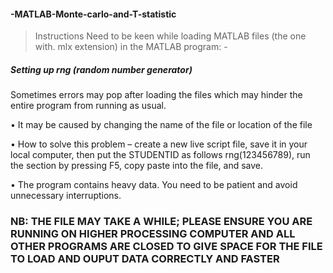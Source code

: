 #### -MATLAB-Monte-carlo-and-T-statistic

> Instructions
Need to be keen while loading MATLAB files (the one with. mlx extension) in the MATLAB program: -

##### Setting up rng (random number generator) 
  Sometimes errors may pop after loading the files which may hinder the entire program from running as usual.
  
•	It may be caused by changing the name of the file or location of the file

•	How to solve this problem – create a new live script file, save it in your local computer, then put the STUDENTID as follows rng(123456789), run the section by           pressing F5, copy paste into the file, and save.

•	The program contains heavy data. You need to be patient and avoid unnecessary interruptions. 

###	NB: THE FILE MAY TAKE A WHILE; PLEASE ENSURE YOU ARE RUNNING ON HIGHER PROCESSING COMPUTER AND ALL OTHER PROGRAMS ARE CLOSED TO GIVE SPACE FOR THE FILE TO LOAD AND OUPUT DATA CORRECTLY AND FASTER
